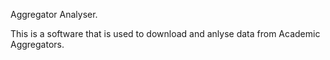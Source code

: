 Aggregator Analyser.

This is a software that is used to download and anlyse data from Academic Aggregators.
